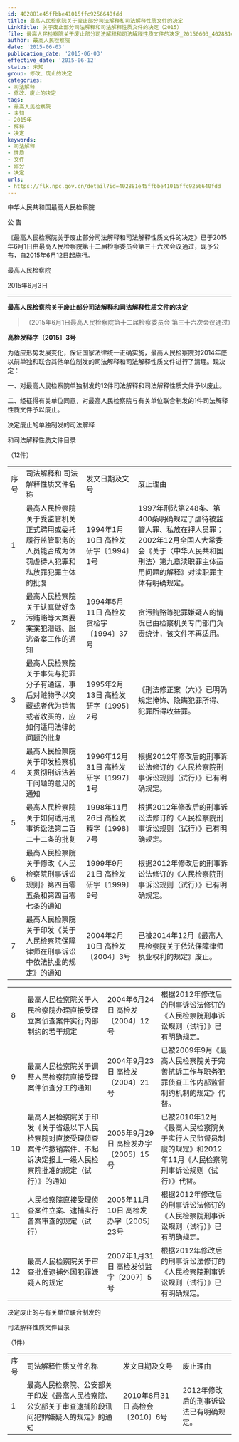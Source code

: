 ```yaml
---
id: 402881e45ffbbe41015ffc9256640fdd
title: 最高人民检察院关于废止部分司法解释和司法解释性质文件的决定
LinkTitle: 关于废止部分司法解释和司法解释性质文件的决定（2015）
file: 最高人民检察院关于废止部分司法解释和司法解释性质文件的决定_20150603_402881e45ffbbe41015ffc9256640fdd.docx
author: 最高人民检察院
date: '2015-06-03'
publication_date: '2015-06-03'
effective_date: '2015-06-12'
status: 未知
group: 修改、废止的决定
categories:
- 司法解释
- 修改、废止的决定
tags:
- 最高人民检察院
- 未知
- 2015年
- 解释
- 决定
keywords:
- 司法解释
- 性质
- 文件
- 部分
- 决定
urls:
- https://flk.npc.gov.cn/detail?id=402881e45ffbbe41015ffc9256640fdd
---
```


中华人民共和国最高人民检察院

公 告

《最高人民检察院关于废止部分司法解释和司法解释性质文件的决定》已于2015年6月1日由最高人民检察院第十二届检察委员会第三十六次会议通过，现予公布，自2015年6月12日起施行。

最高人民检察院

2015年6月3日

---

**最高人民检察院关于废止部分司法解释和司法解释性质文件的决定**

> （2015年6月1日最高人民检察院第十二届检察委员会
> 第三十六次会议通过）

**高检发释字〔2015〕3号**

为适应形势发展变化，保证国家法律统一正确实施，最高人民检察院对2014年底以前单独和联合其他单位制发的司法解释和司法解释性质文件进行了清理。现决定：

一、对最高人民检察院单独制发的12件司法解释和司法解释性质文件予以废止。

二、经征得有关单位同意，对最高人民检察院与有关单位联合制发的1件司法解释性质文件予以废止。

决定废止的单独制发的司法解释

和司法解释性质文件目录

（12件）

|  |  |  |  |
| --- | --- | --- | --- |
| 序号 | 司法解释和  司法解释性质文件名称 | 发文日期及文号 | 废止理由 |
| 1 | 最高人民检察院关于受监管机关正式聘用或委托履行监管职务的人员能否成为体罚虐待人犯罪和私放罪犯罪主体的批复 | 1994年1月10日  高检发研字〔1994〕1号 | 1997年刑法第248条、第400条明确规定了虐待被监管人罪、私放在押人员罪；2002年12月全国人大常委会《关于〈中华人民共和国刑法〉第九章渎职罪主体适用问题的解释》对渎职罪主体有明确规定。 |
| 2 | 最高人民检察院关于认真做好贪污贿赂等大案要案案犯潜逃、脱逃备案工作的通知 | 1994年5月11日  高检发贪检字〔1994〕37号 | 贪污贿赂等犯罪嫌疑人的情况已由检察机关专门部门负责统计，该文件不再适用。 |
| 3 | 最高人民检察院关于事先与犯罪分子有通谋，事后对赃物予以窝藏或者代为销售或者收买的，应如何适用法律的问题的批复 | 1995年2月13日  高检发研字〔1995〕2号 | 《刑法修正案（六）》已明确规定掩饰、隐瞒犯罪所得、犯罪所得收益罪。 |
| 4 | 最高人民检察院关于印发检察机关贯彻刑诉法若干问题的意见的通知 | 1996年12月31日  高检发研字〔1997〕1号 | 根据2012年修改后的刑事诉讼法修订的《人民检察院刑事诉讼规则（试行）》已有明确规定。 |
| 5 | 最高人民检察院关于如何适用刑事诉讼法第二百二十二条的批复 | 1998年11月26日  高检发释字〔1998〕7号 | 根据2012年修改后的刑事诉讼法修订的《人民检察院刑事诉讼规则（试行）》已有明确规定。 |
| 6 | 最高人民检察院关于修改《人民检察院刑事诉讼规则》第四百零五条和第四百零七条的通知 | 1999年9月21日  高检发研字〔1999〕9号 | 根据2012年修改后的刑事诉讼法修订的《人民检察院刑事诉讼规则（试行）》已有明确规定。 |
| 7 | 最高人民检察院关于印发《关于人民检察院保障律师在刑事诉讼中依法执业的规定》的通知 | 2004年2月10日  高检发〔2004〕3号 | 已被2014年12月《最高人民检察院关于依法保障律师执业权利的规定》废止。 |

|  |  |  |  |
| --- | --- | --- | --- |
| 8 | 最高人民检察院关于人民检察院办理直接受理立案侦查案件实行内部制约的若干规定 | 2004年6月24日  高检发〔2004〕12号 | 根据2012年修改后的刑事诉讼法修订的《人民检察院刑事诉讼规则（试行）》已有明确规定。 |
| 9 | 最高人民检察院关于调整人民检察院直接受理案件侦查分工的通知 | 2004年9月23日  高检发〔2004〕21号 | 已被2009年9月《最高人民检察院关于完善抗诉工作与职务犯罪侦查工作内部监督制约机制的规定》代替。 |
| 10 | 最高人民检察院关于印发《关于省级以下人民检察院对直接受理侦查案件作撤销案件、不起诉决定报上一级人民检察院批准的规定（试行）》的通知 | 2005年9月29日  高检发办字〔2005〕15号 | 已被2010年12月《最高人民检察院关于实行人民监督员制度的规定》和2012年11月《人民检察院刑事诉讼规则（试行）》代替。 |
| 11 | 人民检察院直接受理侦查案件立案、逮捕实行备案审查的规定（试行） | 2005年11月10日  高检发办字〔2005〕23号 | 根据2012年修改后的刑事诉讼法修订的《人民检察院刑事诉讼规则（试行）》已有明确规定。 |
| 12 | 最高人民检察院关于审查批准逮捕外国犯罪嫌疑人的规定 | 2007年1月31日  高检发侦监字〔2007〕5号 | 根据2012年修改后的刑事诉讼法修订的《人民检察院刑事诉讼规则（试行）》已有明确规定。 |

决定废止的与有关单位联合制发的

司法解释性质文件目录

（1件）

|  |  |  |  |
| --- | --- | --- | --- |
| 序号 | 司法解释性质文件名称 | 发文日期及文号 | 废止理由 |
| 1 | 最高人民检察院、公安部关于印发《最高人民检察院、公安部关于审查逮捕阶段讯问犯罪嫌疑人的规定》的通知 | 2010年8月31日  高检会〔2010〕6号 | 2012年修改后的刑事诉讼法已有明确规定。 |
